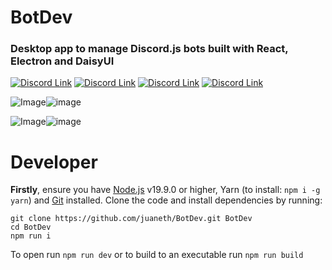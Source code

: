 # BotDev
### Desktop app to manage Discord.js bots built with React, Electron and DaisyUI

[![Discord Link](https://img.shields.io/badge/-Server-5865F2?logo=discord&logoColor=white&style=for-the-badge)](https://discord.gg/yNwHH38tmm)
[![Discord Link](https://img.shields.io/github/license/juaneth/BotDev?color=%23FFF&style=for-the-badge)](https://github.com/juaneth/BotDev)
[![Discord Link](https://img.shields.io/github/commit-activity/m/juaneth/BotDev?color=%23FFF&logo=github&style=for-the-badge)](https://github.com/juaneth/BotDev)
[![Discord Link](https://img.shields.io/github/v/release/juaneth/BotDev?color=%23FFF&label=Latest%20Release&logo=github&style=for-the-badge)](https://github.com/juaneth/BotDev)

<img src="https://media.discordapp.net/attachments/1096576816854085783/1096588525350174720/image.png?width=100" alt="Image"/>![image](https://user-images.githubusercontent.com/68202118/232495202-0750a93f-ffe0-4434-9d30-65876beceec4.png)

<img src="https://media.discordapp.net/attachments/1096576816854085783/1096588566185918534/image.png?width=100" alt="Image"/>![image](https://user-images.githubusercontent.com/68202118/232495247-9e4861f5-bcbd-48d1-a4ad-b4b10f872e92.png)


# Developer
<b>Firstly</b>, ensure you have [Node.js](https://nodejs.org/en) v19.9.0 or higher, Yarn (to install: `npm i -g yarn`) and [Git](https://git-scm.com/) installed. Clone the code and install dependencies by running: 
```
git clone https://github.com/juaneth/BotDev.git BotDev
cd BotDev
npm run i
```

To open run `npm run dev` or to build to an executable run `npm run build`
